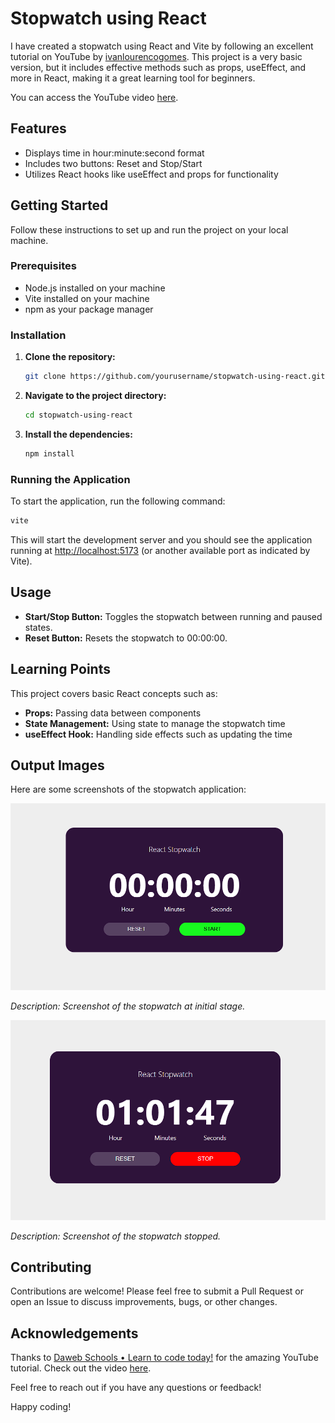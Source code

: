 # Stopwatch using React

I have created a stopwatch using React and Vite by following an excellent tutorial on YouTube by [ivanlourencogomes](https://github.com/ivanlourencogomes). This project is a very basic version, but it includes effective methods such as props, useEffect, and more in React, making it a great learning tool for beginners.

You can access the YouTube video [here](https://youtu.be/oyMyqBK1lg4?si=HphCDfU2TS_T-eD_).

## Features

- Displays time in hour:minute:second format
- Includes two buttons: Reset and Stop/Start
- Utilizes React hooks like useEffect and props for functionality

## Getting Started

Follow these instructions to set up and run the project on your local machine.

### Prerequisites

- Node.js installed on your machine
- Vite installed on your machine
- npm as your package manager

### Installation

1. **Clone the repository:**
    ```sh
    git clone https://github.com/yourusername/stopwatch-using-react.git
    ```
2. **Navigate to the project directory:**
    ```sh
    cd stopwatch-using-react
    ```
3. **Install the dependencies:**
    ```sh
    npm install
    ```

### Running the Application

To start the application, run the following command:
```sh
vite
```

This will start the development server and you should see the application running at [http://localhost:5173](http://localhost:5173) (or another available port as indicated by Vite).

## Usage

- **Start/Stop Button:** Toggles the stopwatch between running and paused states.
- **Reset Button:** Resets the stopwatch to 00:00:00.

## Learning Points

This project covers basic React concepts such as:

- **Props:** Passing data between components
- **State Management:** Using state to manage the stopwatch time
- **useEffect Hook:** Handling side effects such as updating the time

## Output Images

Here are some screenshots of the stopwatch application:

![Stopwatch Running](https://github.com/mrkshreyash/stopwatch-using-react/blob/main/src/assets/outputs/start%20phase.png)

*Description: Screenshot of the stopwatch at initial stage.*

![Stopwatch Stopped](https://github.com/mrkshreyash/stopwatch-using-react/blob/main/src/assets/outputs/running%20phase.png)

*Description: Screenshot of the stopwatch stopped.*

## Contributing

Contributions are welcome! Please feel free to submit a Pull Request or open an Issue to discuss improvements, bugs, or other changes.

## Acknowledgements

Thanks to [Daweb Schools • Learn to code today!](https://www.youtube.com/@dawebschools) for the amazing YouTube tutorial. Check out the video [here](https://youtu.be/oyMyqBK1lg4?si=XPVrE-itBkfKBLRI).

Feel free to reach out if you have any questions or feedback!

Happy coding!
